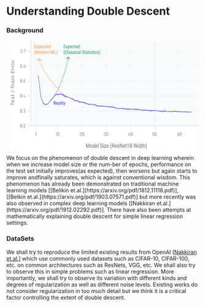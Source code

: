 # Understanding Double Descent 
### Background
<img align="right" width="500" height="300" src="double_descent.png"> 
We focus on the phenomenon of double descent in deep learning wherein when we increase model size or 
the num-ber of epochs, performance on the test set initially improves(as expected), 
then worsens but again starts to improve andfinally saturates, which is against conventional wisdom.
This phenomenon has already been demonstrated on traditional machine 
learning models [[Belikin et.al.](https://arxiv.org/pdf/1812.11118.pdf)],
[[Belkin et.al.](https://arxiv.org/pdf/1903.07571.pdf)] but more recently was also observed in complex deep learning models 
[[Nakkiran et.al.](https://arxiv.org/pdf/1912.02292.pdf)]. 
There have also been attempts at mathematically explaining
double descent for simple linear regression settings.

### DataSets
We shall try to reproduce the limited existing results from OpenAI 
[[Nakkiran et.al.](https://arxiv.org/pdf/1912.02292.pdf)] 
which use commonly used datasets such as CIFAR-10, CIFAR-100, etc. on common 
architectures such as ResNets, VGG, etc. We shall also try to observe this 
in simple problems such as linear regression. 
More importantly, we shall try to observe its variation with different kinds and 
degrees of regularization as well as different noise levels. Existing works 
do not consider regularization in too much detail but we think it is a critical factor 
controlling the extent of double descent.
